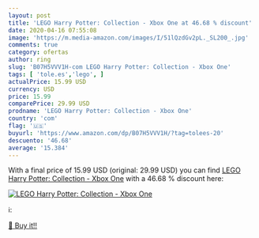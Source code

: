 ```yaml
---
layout: post
title: 'LEGO Harry Potter: Collection - Xbox One at 46.68 % discount'
date: 2020-04-16 07:55:08
image: 'https://m.media-amazon.com/images/I/51lQzdGv2pL._SL200_.jpg'
comments: true
category: ofertas
author: ring
slug: 'B07H5VVV1H-com LEGO Harry Potter: Collection - Xbox One'
tags: [ 'tole.es','lego', ]
actualPrice: 15.99 USD
currency: USD
price: 15.99
comparePrice: 29.99 USD
prodname: 'LEGO Harry Potter: Collection - Xbox One'
country: 'com'
flag: '🇺🇸'
buyurl: 'https://www.amazon.com/dp/B07H5VVV1H/?tag=tolees-20'
descuento: '46.68'
average: '15.384'
---
```


With a final price of 15.99 USD (original: 29.99 USD) you can find [LEGO Harry Potter: Collection - Xbox One](https://www.amazon.com/dp/B07H5VVV1H/?tag=tolees-20) with a  46.68 % discount here:

[![LEGO Harry Potter: Collection - Xbox One](https://m.media-amazon.com/images/I/51lQzdGv2pL._SL200_.jpg)](https://www.amazon.com/dp/B07H5VVV1H/?tag=tolees-20)

ℹ️:


[🛒 Buy it!!](https://www.amazon.com/dp/B07H5VVV1H/?tag=tolees-20)
